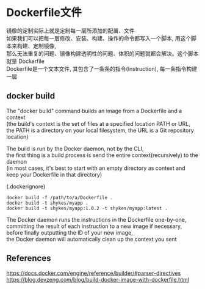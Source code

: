 # Dockerfile文件

镜像的定制实际上就是定制每一层所添加的配置、文件 <br/>
如果我们可以把每一层修改、安装、构建、操作的命令都写入一个脚本, 用这个脚本来构建、定制镜像, <br/>
那么无法重复的问题、镜像构建透明性的问题、体积的问题就都会解决。这个脚本就是 Dockerfile <br/>
Dockerfile是一个文本文件, 其包含了一条条的指令(Instruction), 每一条指令构建一层 <br/>


## docker build

The "docker build" command builds an image from a Dockerfile and a context <br/>
(the build's context is the set of files at a specified location PATH or URL,  <br/>
the PATH is a directory on your local filesystem, the URL is a Git repository location) <br/>

The build is run by the Docker daemon, not by the CLI,  <br/>
the first thing is a build process is send the entire context(recursively) to the daemon <br/>
(in most cases, it's best to start with an empty directory as context and keep your Dockerfile in that directory) <br/>

(.dockerignore)

```
docker build -f /path/to/a/Dockerfile .
docker build -t shykes/myapp .
docker build -t shykes/myapp:1.0.2 -t shykes/myapp:latest .
```

The Docker daemon runs the instructions in the Dockerfile one-by-one,  <br/>
committing the result of each instruction to a new image if necessary,  <br/>
before finally outputting the ID of your new image,  <br/>
the Docker daemon will automatically clean up the context you sent <br/>

## References

<https://docs.docker.com/engine/reference/builder/#parser-directives>
<https://blog.devzeng.com/blog/build-docker-image-with-dockerfile.html>
